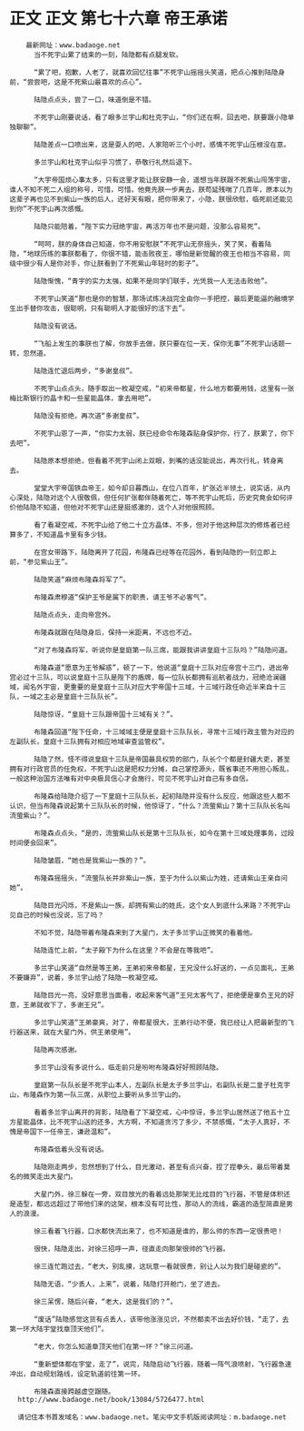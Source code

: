 # 正文 正文 第七十六章 帝王承诺
        最新网址：www.badaoge.net
          当不死宇山累了结束的一刻，陆隐都有点腿发软。
      
          “累了吧，抱歉，人老了，就喜欢回忆往事”不死宇山摇摇头笑道，把点心推到陆隐身前，“尝尝吧，这是不死紫山最喜欢的点心”。
      
          陆隐点点头，尝了一口，味道倒是不错。
      
          不死宇山刚要说话，看了眼多兰宇山和杜克宇山，“你们还在啊，回去吧，朕要跟小隐单独聊聊”。
      
          陆隐差点一口喷出来，这是耍人的吧，人家陪听三个小时，感情不死宇山压根没在意。
      
          多兰宇山和杜克宇山似乎习惯了，恭敬行礼然后退下。
      
          “大宇帝国烦心事太多，只有这里才能让朕安静一会，遥想当年朕跟不死紫山闯荡宇宙，谁人不知不死二人组的称号，可惜，可惜，他竟先朕一步离去，朕苟延残喘了几百年，原本以为这辈子再也见不到紫山一族的后人，还好天有眼，把你带来了，小隐，朕很欣慰，临死前还能见到你”不死宇山再次感慨。
      
          陆隐只能陪着，“陛下实力冠绝宇宙，再活万年也不是问题，没那么容易死”。
      
          “呵呵，朕的身体自己知道，你不用安慰朕”不死宇山无奈摇头，笑了笑，看着陆隐，“地球历练的事朕都看了，你很不错，能击败夜王，哪怕是新觉醒的夜王也相当不容易，同级中很少有人是你对手，你让朕看到了不死紫山年轻时的影子”。
      
          陆隐惭愧，“青宇的实力太强，如果不是同学们联手，光凭我一人无法击败他”。
      
          不死宇山笑道“那也是你的智慧，那场试炼决战完全由你一手把控，最后更能逼的融境学生出手替你攻击，很聪明，只有聪明人才能很好的活下去”。
      
          陆隐没有说话。
      
          “飞船上发生的事朕也了解，你放手去做，朕只要在位一天，保你无事”不死宇山话题一转，忽然道。
      
          陆隐连忙退后两步，“多谢皇叔”。
      
          不死宇山点点头，随手取出一枚凝空戒，“初来帝都星，什么地方都要用钱，这里有一张梅比斯银行的晶卡和一些星能晶体，拿去用吧”。
      
          陆隐没有拒绝，再次道“多谢皇叔”。
      
          不死宇山恩了一声，“你实力太弱，朕已经命令布隆森贴身保护你，行了，朕累了，你下去吧”。
      
          陆隐原本想拒绝，但看着不死宇山闭上双眼，到嘴的话没能说出，再次行礼，转身离去。
      
          堂堂大宇帝国铁血帝王，如今却日暮西山，在位八百年，扩张近半领土，说实话，从内心深处，陆隐对这个人很敬佩，但任何扩张都伴随着死亡，等不死宇山死后，历史究竟会如何评价他陆隐不知道，但他对不死宇山还是挺感激的，这个人对他很照顾。
      
          看了看凝空戒，不死宇山给了他二十立方晶体，不多，但对于他这种层次的修炼者已经算多了，不知道晶卡里有多少钱。
      
          在宫女带路下，陆隐离开了花园，布隆森已经等在花园外，看到陆隐的一刻立即上前，“参见紫山王”。
      
          陆隐笑道“麻烦布隆森将军了”。
      
          布隆森肃穆道“保护王爷是属下的职责，请王爷不必客气”。
      
          陆隐点点头，走向帝宫外。
      
          布隆森就跟在陆隐身后，保持一米距离，不远也不近。
      
          “对了布隆森将军，听说你是皇庭第一队三席，能跟我讲讲皇庭十三队吗？”陆隐问道。
      
          布隆森道“愿意为王爷解惑”，顿了一下，他说道“皇庭十三队对应帝宫十三门，进出帝宫必过十三队，可以说皇庭十三队是陛下的盾牌，每一位队长都拥有巡航者战力，冠绝沧澜疆域，闻名外宇宙，更重要的是皇庭十三队对应大宇帝国十三域，十三域行政任命近半来自十三队，一域之主必是皇庭十三队队长”。
      
          陆隐惊讶，“皇庭十三队跟帝国十三域有关？”。
      
          布隆森回道“陛下任命，十三域域主便是皇庭十三队队长，寻常十三域行政主管为对应的左副队长，皇庭十三队拥有对相应地域审查监管权”。
      
          陆隐了然，怪不得说皇庭十三队是帝国最具权势的部门，队长个个都是封疆大吏，甚至拥有对行政官员的任免权，不死宇山这是把权力分摊，自己掌控源头，既省事还不用担心叛乱，一般这种治国方法唯有对中央极具信心才会施行，可见不死宇山对自己有多自信。
      
          布隆森给陆隐介绍了一下皇庭十三队队长，起初陆隐并没有什么反应，他跟这些人都不认识，但当布隆森说起第十三队队长的时候，他惊讶了，“什么？流萤紫山？第十三队队长名叫流萤紫山？”。
      
          布隆森点点头，“是的，流萤紫山队长是第十三队队长，如今在第十三域处理事务，过段时间便会回来”。
      
          陆隐皱眉，“她也是我紫山一族的？”。
      
          布隆森摇摇头，“流萤队长并非紫山一族，至于为什么以紫山为姓，还请紫山王亲自问她”。
      
          陆隐目光闪烁，不是紫山一族，却拥有紫山的姓氏，这个女人到底什么来路？不死宇山见自己的时候也没说，忘了吗？
      
          不知不觉，陆隐带着布隆森来到了大星门，太子多兰宇山正微笑的看着他。
      
          陆隐连忙上前，“太子殿下为什么在这里？不会是在等我吧”。
      
          多兰宇山笑道“自然是等王弟，王弟初来帝都星，王兄没什么好送的，一点见面礼，王弟不要嫌弃”，说着，多兰宇山给了陆隐一枚凝空戒。
      
          陆隐目光一亮，没好意思当面看，收起来客气道“王兄太客气了，拒绝便是辜负王兄的好意，王弟就收下了，多谢王兄”。
      
          多兰宇山笑道“王弟豪爽，对了，帝都星很大，王弟行动不便，我已经让人把最新型的飞行器送来，就在大星门外，供王弟使用”。
      
          陆隐再次感谢。
      
          多兰宇山没有多说什么，临走前只是吩咐布隆森好好照顾陆隐。
      
          皇庭第一队队长是不死宇山本人，左副队长是太子多兰宇山，右副队长是二皇子杜克宇山，布隆森作为第一队三席，从职位上要听从多兰宇山的。
      
          看着多兰宇山离开的背影，陆隐看了下凝空戒，心中惊讶，多兰宇山居然送了他五十立方星能晶体，比不死宇山送的还多，大方啊，不知道贪污了多少，不禁感慨，“太子人真好，不愧是帝国下一任帝王，谦逊温和”。
      
          布隆森低着头没有说话。
      
          陆隐刚走两步，忽然想到了什么，目光激动，甚至有点兴奋，捏了捏拳头，最后带着莫名的微笑走出大星门。
      
          大星门外，徐三躲在一旁，双目放光的看着远处那架无比炫目的飞行器，不管是体积还是造型，都远远超过了带他们来的这架，根本没有可比性，那动人的流线，霸道的造型简直是男人的浪漫。
      
          徐三看着飞行器，口水都快流出来了，也不知道是谁的，那么帅的东西一定很贵吧！
      
          很快，陆隐走出，对徐三招呼一声，径直走向那架很帅的飞行器。
      
          徐三连忙跑过去，“老大，别乱摸，这玩意一看就很贵，别让人以为我们是碰瓷的”。
      
          陆隐无语，“少丢人，上来”，说着，陆隐打开舱门，坐了进去。
      
          徐三呆愣，随后兴奋，“老大，这是我们的？”。
      
          “废话”陆隐感觉这货有点丢人，该带他涨涨见识，不然都卖不出去好价钱，“走了，去第一环大陆宇堂找章顶天他们”。
      
          “老大，你怎么知道章顶天他们在第一环？”徐三问道。
      
          “重新塑体都在宇堂，走了”，说完，陆隐启动飞行器，随着一阵气浪喷射，飞行器急速冲出，自动规划路线，设定轨道前往第一环。
      
          布隆森直接跨越虚空跟随。
      http://www.badaoge.net/book/13084/5726477.html
      
      请记住本书首发域名：www.badaoge.net。笔尖中文手机版阅读网址：m.badaoge.net